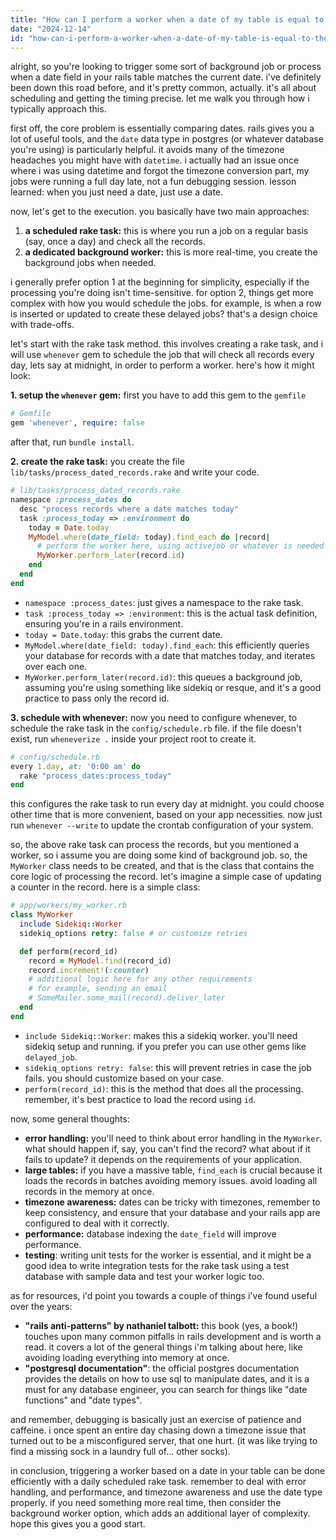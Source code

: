 ```yaml
---
title: "How can I perform a worker when a date of my table is equal to the current date - Ruby on Rails?"
date: "2024-12-14"
id: "how-can-i-perform-a-worker-when-a-date-of-my-table-is-equal-to-the-current-date---ruby-on-rails"
---
```


alright, so you're looking to trigger some sort of background job or process when a date field in your rails table matches the current date. i've definitely been down this road before, and it's pretty common, actually. it's all about scheduling and getting the timing precise. let me walk you through how i typically approach this.

first off, the core problem is essentially comparing dates. rails gives you a lot of useful tools, and the `date` data type in postgres (or whatever database you're using) is particularly helpful. it avoids many of the timezone headaches you might have with `datetime`. i actually had an issue once where i was using datetime and forgot the timezone conversion part, my jobs were running a full day late, not a fun debugging session. lesson learned: when you just need a date, just use a date.

now, let's get to the execution. you basically have two main approaches:

1.  **a scheduled rake task:** this is where you run a job on a regular basis (say, once a day) and check all the records.
2.  **a dedicated background worker:** this is more real-time, you create the background jobs when needed.

i generally prefer option 1 at the beginning for simplicity, especially if the processing you're doing isn't time-sensitive. for option 2, things get more complex with how you would schedule the jobs. for example, is when a row is inserted or updated to create these delayed jobs? that's a design choice with trade-offs.

let's start with the rake task method. this involves creating a rake task, and i will use `whenever` gem to schedule the job that will check all records every day, lets say at midnight, in order to perform a worker. here's how it might look:

**1. setup the `whenever` gem:** first you have to add this gem to the `gemfile`

```ruby
# Gemfile
gem 'whenever', require: false
```

after that, run `bundle install`.

**2. create the rake task:** you create the file `lib/tasks/process_dated_records.rake` and write your code.

```ruby
# lib/tasks/process_dated_records.rake
namespace :process_dates do
  desc "process records where a date matches today"
  task :process_today => :environment do
    today = Date.today
    MyModel.where(date_field: today).find_each do |record|
      # perform the worker here, using activejob or whatever is needed
      MyWorker.perform_later(record.id)
    end
  end
end
```

*   `namespace :process_dates`: just gives a namespace to the rake task.
*   `task :process_today => :environment`: this is the actual task definition, ensuring you're in a rails environment.
*   `today = Date.today`: this grabs the current date.
*   `MyModel.where(date_field: today).find_each`: this efficiently queries your database for records with a date that matches today, and iterates over each one.
*   `MyWorker.perform_later(record.id)`: this queues a background job, assuming you're using something like sidekiq or resque, and it's a good practice to pass only the record id.

**3. schedule with whenever:** now you need to configure whenever, to schedule the rake task in the `config/schedule.rb` file. if the file doesn't exist, run `wheneverize .` inside your project root to create it.

```ruby
# config/schedule.rb
every 1.day, at: '0:00 am' do
  rake "process_dates:process_today"
end
```

this configures the rake task to run every day at midnight. you could choose other time that is more convenient, based on your app necessities. now just run `whenever --write` to update the crontab configuration of your system.

so, the above rake task can process the records, but you mentioned a worker, so i assume you are doing some kind of background job. so, the `MyWorker` class needs to be created, and that is the class that contains the core logic of processing the record. let's imagine a simple case of updating a counter in the record. here is a simple class:

```ruby
# app/workers/my_worker.rb
class MyWorker
  include Sidekiq::Worker
  sidekiq_options retry: false # or customize retries

  def perform(record_id)
    record = MyModel.find(record_id)
    record.increment!(:counter)
    # additional logic here for any other requirements
    # for example, sending an email
    # SomeMailer.some_mail(record).deliver_later
  end
end
```

*   `include Sidekiq::Worker`: makes this a sidekiq worker. you'll need sidekiq setup and running. if you prefer you can use other gems like `delayed_job`.
*   `sidekiq_options retry: false`: this will prevent retries in case the job fails. you should customize based on your case.
*   `perform(record_id)`: this is the method that does all the processing. remember, it's best practice to load the record using `id`.

now, some general thoughts:

*   **error handling:** you'll need to think about error handling in the `MyWorker`. what should happen if, say, you can't find the record? what about if it fails to update? it depends on the requirements of your application.
*   **large tables:** if you have a massive table, `find_each` is crucial because it loads the records in batches avoiding memory issues. avoid loading all records in the memory at once.
*   **timezone awareness:** dates can be tricky with timezones, remember to keep consistency, and ensure that your database and your rails app are configured to deal with it correctly.
*   **performance:**  database indexing the `date_field` will improve performance.
*   **testing**: writing unit tests for the worker is essential, and it might be a good idea to write integration tests for the rake task using a test database with sample data and test your worker logic too.

as for resources, i'd point you towards a couple of things i've found useful over the years:

*   **"rails anti-patterns" by nathaniel talbott:** this book (yes, a book!) touches upon many common pitfalls in rails development and is worth a read. it covers a lot of the general things i'm talking about here, like avoiding loading everything into memory at once.
*   **"postgresql documentation"**: the official postgres documentation provides the details on how to use sql to manipulate dates, and it is a must for any database engineer, you can search for things like "date functions" and "date types".

and remember, debugging is basically just an exercise of patience and caffeine. i once spent an entire day chasing down a timezone issue that turned out to be a misconfigured server, that one hurt. (it was like trying to find a missing sock in a laundry full of... other socks).

in conclusion, triggering a worker based on a date in your table can be done efficiently with a daily scheduled rake task. remember to deal with error handling, and performance, and timezone awareness and use the date type properly. if you need something more real time, then consider the background worker option, which adds an additional layer of complexity. hope this gives you a good start.
